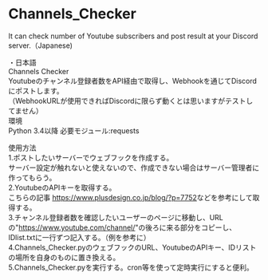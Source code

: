 # Channels_Checker
It can check number of Youtube subscribers and post result at your Discord server.（Japanese)  
  
・日本語  
Channels Checker  
Youtubeのチャンネル登録者数をAPI経由で取得し、Webhookを通じてDiscordにポストします。  
（WebhookURLが使用できればDiscordに限らず動くとは思いますがテストしてません）  
環境  
Python 3.4以降
必要モジュール:requests  
  
使用方法  
1.ポストしたいサーバーでウェブフックを作成する。  
サーバー設定が触れないと使えないので、作成できない場合はサーバー管理者に作ってもらう。  
2.YoutubeのAPIキーを取得する。  
こちらの記事 <https://www.plusdesign.co.jp/blog/?p=7752>などを参考にして取得する。  
3.チャンネル登録者数を確認したいユーザーのページに移動し、URLの"<https://www.youtube.com/channel/>"の後ろに来る部分をコピーし、
IDlist.txtに一行ずつ記入する。（例を参考に）  
4.Channels_Checker.pyのウェブフックのURL、YoutubeのAPIキー、IDリストの場所を自身のものに置き換える。  
5.Channels_Checker.pyを実行する。cron等を使って定時実行にすると便利。  
